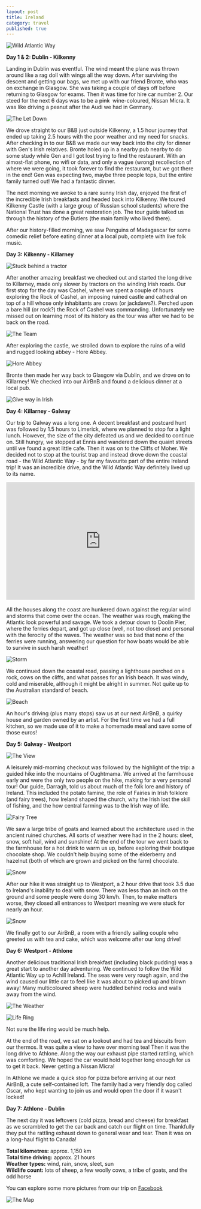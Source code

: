 ```yaml
---
layout: post
title: Ireland
category: travel
published: true
---
```


![Wild Atlantic Way](../images/mattandgenvsworld/ireland/Ireland-91.jpg)

**Day 1 & 2: Dublin - Kilkenny**

Landing in Dublin was eventful. The wind meant the plane was thrown around like a rag doll with wings all the way down. After surviving the descent and getting our bags, we met up with our friend Bronte, who was on exchange in Glasgow. She was taking a couple of days off before returning to Glasgow for exams. Then it was time for hire car number 2. Our steed for the next 6 days was to be a <del>pink</del>&nbsp; wine-coloured, Nissan Micra. It was like driving a peanut after the Audi we had in Germany.

![The Let Down](../images/mattandgenvsworld/ireland/Ireland-62.jpg)

We drove straight to our B&B just outside Kilkenny, a 1.5 hour journey that ended up taking 2.5 hours with the poor weather and my need for snacks. After checking in to our B&B we made our way back into the city for dinner with Gen's Irish relatives. Bronte holed up in a nearby pub nearby to do some study while Gen and I got lost trying to find the restaurant. With an almost-flat phone, no wifi or data, and only a vague (wrong) recollection of where we were going, it took forever to find the restaurant, but we got there in the end! Gen was expecting two, maybe three people tops, but the entire family turned out! We had a fantastic dinner.

The next morning we awoke to a rare sunny Irish day, enjoyed the first of the incredible Irish breakfasts and headed back into Kilkenny. We toured Kilkenny Castle (with a large group of Russian school students) where the National Trust has done a great restoration job. The tour guide talked us through the history of the Butlers (the main family who lived there).

After our history-filled morning, we saw Penguins of Madagascar for some comedic relief before eating dinner at a local pub, complete with live folk music.

**Day 3: Kilkenny - Killarney**

![Stuck behind a tractor](../images/mattandgenvsworld/ireland/Ireland-1.jpg)

After another amazing breakfast we checked out and started the long drive to Killarney, made only slower by tractors on the winding Irish roads. Our first stop for the day was Cashel, where we spent a couple of hours exploring the Rock of Cashel, an imposing ruined castle and cathedral on top of a hill whose only inhabitants are crows (or jackdaws?). Perched upon a bare hill (or rock?) the Rock of Cashel was commanding. Unfortunately we missed out on learning most of its history as the tour was after we had to be back on the road.

![The Team](../images/mattandgenvsworld/ireland/Ireland-16.jpg)

After exploring the castle, we strolled down to explore the ruins of a wild and rugged looking abbey - Hore Abbey.

![Hore Abbey](../images/mattandgenvsworld/ireland/Ireland-22.jpg)

Bronte then made her way back to Glasgow via Dublin, and we drove on to Killarney! We checked into our AirBnB and found a delicious dinner at a local pub.

![Give way in Irish](../images/mattandgenvsworld/ireland/Ireland-26.jpg)

**Day 4: Killarney - Galway**

Our trip to Galway was a long one. A decent breakfast and postcard hunt was followed by 1.5 hours to Limerick, where we planned to stop for a light lunch. However, the size of the city defeated us and we decided to continue on. Still hungry, we stopped at Ennis and wandered down the quaint streets until we found a great little cafe. Then it was on to the Cliffs of Moher. We decided not to stop at the tourist trap and instead drove down the coastal road - the Wild Atlantic Way - by far my favourite part of the entire Ireland trip! It was an incredible drive, and the Wild Atlantic Way definitely lived up to its name.

<style>
.video-container {
    position: relative;
    padding-bottom: 56.25%;
    padding-top: 30px; height: 0; overflow: hidden;
}

.video-container iframe,
.video-container object,
.video-container embed {
    position: absolute;
    top: 0;
    left: 0;
    width: 100%;
    height: 100%;
}
</style>

<div class="video-container">
         <iframe width="560" height="315" src="https://www.youtube.com/embed/1JrdFaYx8VU" frameborder="0" allowfullscreen></iframe>
</div>
<br/>
All the houses along the coast are hunkered down against the regular wind and storms that come over the ocean. The weather was rough, making the Atlantic look powerful and savage. We took a detour down to Doolin Pier, where the ferries depart, and got up close (well, not too close) and personal with the ferocity of the waves. The weather was so bad that none of the ferries were running, answering our question for how boats would be able to survive in such harsh weather!

![Storm](../images/mattandgenvsworld/ireland/Ireland-73.jpg)

We continued down the coastal road, passing a lighthouse perched on a rock, cows on the cliffs, and what passes for an Irish beach. It was windy, cold and miserable, although it might be alright in summer. Not quite up to the Australian standard of beach.

![Beach](../images/mattandgenvsworld/ireland/Ireland-81.jpg)

An hour's driving (plus many stops) saw us at our next AirBnB, a quirky house and garden owned by an artist. For the first time we had a full kitchen, so we made use of it to make a homemade meal and save some of those euros!

**Day 5: Galway - Westport**

![The View](../images/mattandgenvsworld/ireland/Ireland-6-2.jpg)

A leisurely mid-morning checkout was followed by the highlight of the trip: a guided hike into the mountains of Oughtmama. We arrived at the farmhouse early and were the only two people on the hike, making for a very personal tour! Our guide, Darragh, told us about much of the folk lore and history of Ireland. This included the potato famine, the role of Fairies in Irish folklore (and fairy trees), how Ireland shaped the church, why the Irish lost the skill of fishing, and the how central farming was to the Irish way of life.

![Fairy Tree](../images/mattandgenvsworld/ireland/Ireland-9-2.jpg)

We saw a large tribe of goats and learned about the architecture used in the ancient ruined churches. All sorts of weather were had in the 2 hours: sleet, snow, soft hail, wind and sunshine! At the end of the tour we went back to the farmhouse for a hot drink to warm us up, before exploring their boutique chocolate shop. We couldn't help buying some of the elderberry and hazelnut (both of which are grown and picked on the farm) chocolate.

![Snow](../images/mattandgenvsworld/ireland/Ireland-25-2.jpg)

After our hike it was straight up to Westport, a 2 hour drive that took 3.5 due to Ireland's inability to deal with snow. There was less than an inch on the ground and some people were doing 30 km/h. Then, to make matters worse, they closed all entrances to Westport meaning we were stuck for nearly an hour.

![Snow](../images/mattandgenvsworld/ireland/Ireland-37-2.jpg)

We finally got to our AirBnB, a room with a friendly sailing couple who greeted us with tea and cake, which was welcome after our long drive!

**Day 6: Westport - Athlone**

Another delicious traditional Irish breakfast (including black pudding) was a great start to another day adventuring. We continued to follow the Wild Atlantic Way up to Achill Ireland.  The seas were very rough again, and the wind caused our little car to feel like it was about to picked up and blown away! Many multicoloured sheep were huddled behind rocks and walls away from the wind.

![The Weather](../images/mattandgenvsworld/ireland/Ireland-16-3.jpg)

![Life Ring](../images/mattandgenvsworld/ireland/Ireland-13-3.jpg)

Not sure the life ring would be much help.

At the end of the road, we sat on a lookout and had tea and biscuits from our thermos. It was quite a view to have over morning tea! Then it was the long drive to Athlone. Along the way our exhaust pipe started rattling, which was comforting. We hoped the car would hold together long enough for us to get it back. Never getting a Nissan Micra!

In Athlone we made a quick stop for pizza before arriving at our next AirBnB, a cute self-contained loft. The family had a very friendly dog called Oscar, who kept wanting to join us and would open the door if it wasn't locked!

**Day 7: Athlone - Dublin**

The next day it was leftovers (cold pizza, bread and cheese) for breakfast as we scrambled to get the car back and catch our flight on time. Thankfully they put the rattling exhaust down to general wear and tear. Then it was on a long-haul flight to Canada!

**Total kilometres:** approx. 1,150 km <br/>
**Total time driving:** approx. 21 hours <br/>
**Weather types:** wind, rain, snow, sleet, sun <br/>
**Wildlife count:** lots of sheep, a few woolly cows, a tribe of goats, and the odd horse <br/>

You can explore some more pictures from our trip on [Facebook](https://www.facebook.com/media/set/?set=a.10205492471931730.1073741836.1249162949&type=1&l=f0aa8cadfe)

![The Map](../images/mattandgenvsworld/ireland/ireland-2.jpg)
